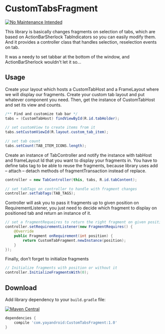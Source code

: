 CustomTabsFragment
==================

[![No Maintenance Intended](http://unmaintained.tech/badge.svg)](http://unmaintained.tech/)

This library is basically changes fragments on selection of tabs, which are based on ActionBarSherlock 
TabIndicators so you can easily modify them. And it provides a controller class that handles selection, reselection 
events on tab.
	
It was a needy to set tabbar at the bottom of the window, and ActionBarSherlock wouldn't let it so... 

## Usage
Create your layout which hosts a CustomTabHost and a FrameLayout where we will display our fragments. Create your custom tab layout and put whatever component you need. Then, get the instance of CustomTabHost and set its view and counts.

```java
/** Find and customize tab bar */
tabs = (CustomTabHost) findViewById(R.id.tabHolder);
		
// set customView to create items from it
tabs.setCustomViewId(R.layout.custom_tab_item);
		
// set tab count
tabs.setCount(TAB_ITEM_ICONS.length);
```

Create an instance of TabController and notify the instance with tabHost and frameLayout Id that you want to display your fragments in. You have to define tabs tag to be able to reuse the fragments, because library uses add – attach – detach methods of fragmentTransaction instead of replace.

```java
controller = new TabController(this, tabs, R.id.tabContent);
		
// set tabTags on controller to handle with fragment changes
controller.setTabTags(TAB_TAGS);
```

Controller will ask you to pass it fragments up to given position on RequirementListener, you just need to decide which fragment to display on positioned tab and return an instance of it.

```java
// set a fragmentRequeires to return the right fragment on given position
controller.setRequirementListener(new FragmentRequires() {
	@Override
	public Fragment onRequirement(int position) {
		return CustomTabFragment.newInstance(position);
	}
});
```

Finally, don’t forget to initialize fragments

```java
// Initialize fragments with position or without it
controller.InitializeFragmentsWith(0);
```

## Download
Add library dependency to your `build.gradle` file:

[![Maven Central](https://img.shields.io/maven-central/v/com.yayandroid/CustomTabsFragment.svg)](http://search.maven.org/#search%7Cga%7C1%7CCustomTabsFragment)
```groovy
dependencies {
    compile 'com.yayandroid:CustomTabsFragment:1.0'
}
```
